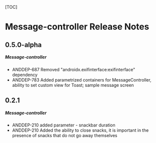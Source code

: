 [TOC]
# Message-controller Release Notes
## 0.5.0-alpha
##### Message-controller
* ANDDEP-687 Removed "androidx.exifinterface:exifinterface" dependency
* ANDDEP-783 Added parametrized containers for MessageController, ability to set custom view for Toast; sample message screen
## 0.2.1
##### Message-controller
* ANDDEP-210 added parameter - snackbar duration
* ANDDEP-210 Added the ability to close snacks, it is important in the presence of snacks that do not go away themselves